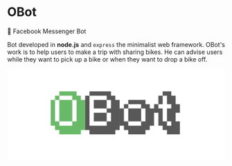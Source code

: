 # OBot
:bell: Facebook Messenger Bot

Bot developed in **node.js** and `express` the minimalist web framework.
OBot's work is to help users to make a trip with sharing bikes. He can advise users while they want to pick up a bike or when they want to drop a bike off.

![obot](obot.png)

